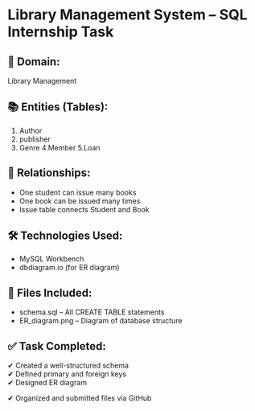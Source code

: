 # Library Management System – SQL Internship Task

## 📌 Domain:
Library Management

## 📚 Entities (Tables):
1. Author
2. publisher
3. Genre
4.Member
5.Loan

## 🔗 Relationships:
- One student can issue many books
- One book can be issued many times
- Issue table connects Student and Book

## 🛠 Technologies Used:
- MySQL Workbench
- dbdiagram.io (for ER diagram)

## 📁 Files Included:
- schema.sql – All CREATE TABLE statements
- ER_diagram.png – Diagram of database structure

## ✅ Task Completed:
✔ Created a well-structured schema  
✔ Defined primary and foreign keys  
✔ Designed ER diagram  

✔ Organized and submitted files via GitHub
